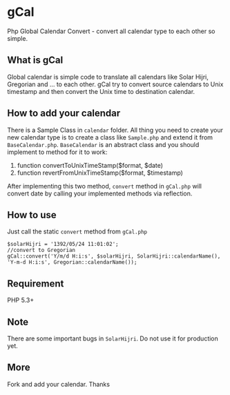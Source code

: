 gCal
====

Php Global Calendar Convert - convert all calendar type to each other so simple.

What is gCal
------------

Global calendar is simple code to translate all calendars like Solar Hijri, Gregorian and ...
to each other. gCal try to convert source calendars to Unix timestamp and then convert the
Unix time to destination calendar.

How to add your calendar
------------------------

There is a Sample Class in `calendar` folder. All thing you need to create your new
calendar type is to create a class like `Sample.php` and extend it from `BaseCalendar.php`.
`BaseCalendar` is an abstract class and you should implement to method for it to work:

1. function convertToUnixTimeStamp($format, $date)
2. function revertFromUnixTimeStamp($format, $timestamp)

After implementing this two method, `convert` method in `gCal.php` will convert date
by calling your implemented methods via reflection.

How to use
----------
Just call the static `convert` method from `gCal.php`

    $solarHijri = '1392/05/24 11:01:02';
    //convert to Gregorian
    gCal::convert('Y/m/d H:i:s', $solarHijri, SolarHijri::calendarName(), 'Y-m-d H:i:s', Gregorian::calendarName());


Requirement
-----------

PHP 5.3+

Note
----
There are some important bugs in `SolarHijri`. Do not use it for production yet.

More
----
Fork and add your calendar.
Thanks